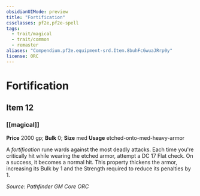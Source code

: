 ```yaml
---
obsidianUIMode: preview
title: "Fortification"
cssclasses: pf2e,pf2e-spell
tags:
  - trait/magical
  - trait/common
  - remaster
aliases: "Compendium.pf2e.equipment-srd.Item.8buhFcGwuaJRrp0y"
license: ORC
---
```

# Fortification
## Item 12
### [[magical]]


**Price** 2000 gp; 
**Bulk** 0; **Size** med
**Usage** etched-onto-med-heavy-armor

A _fortification_ rune wards against the most deadly attacks. Each time you're critically hit while wearing the etched armor, attempt a DC 17 Flat check. On a success, it becomes a normal hit. This property thickens the armor, increasing its Bulk by 1 and the Strength required to reduce its penalties by 1.

*Source: Pathfinder GM Core*
*ORC*